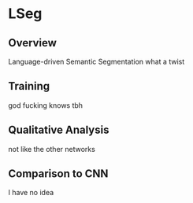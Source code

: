 # LSeg
## Overview
Language-driven Semantic Segmentation what a twist

## Training
god fucking knows tbh

## Qualitative Analysis
not like the other networks

## Comparison to CNN
I have no idea